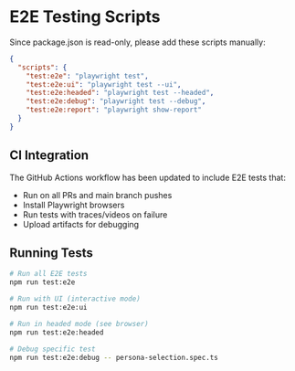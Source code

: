 # E2E Testing Scripts

Since package.json is read-only, please add these scripts manually:

```json
{
  "scripts": {
    "test:e2e": "playwright test",
    "test:e2e:ui": "playwright test --ui", 
    "test:e2e:headed": "playwright test --headed",
    "test:e2e:debug": "playwright test --debug",
    "test:e2e:report": "playwright show-report"
  }
}
```

## CI Integration

The GitHub Actions workflow has been updated to include E2E tests that:
- Run on all PRs and main branch pushes
- Install Playwright browsers
- Run tests with traces/videos on failure
- Upload artifacts for debugging

## Running Tests

```bash
# Run all E2E tests
npm run test:e2e

# Run with UI (interactive mode)
npm run test:e2e:ui

# Run in headed mode (see browser)
npm run test:e2e:headed

# Debug specific test
npm run test:e2e:debug -- persona-selection.spec.ts
```